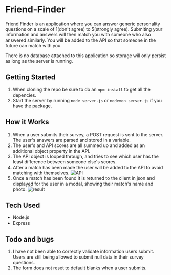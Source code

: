 # Friend-Finder
Friend Finder is an application where you can answer generic personality questions on a scale of 1(don't agree) to 5(strongly agree). Submiting your information and answers will then match you with someone who also answered similarly. You will be added to the API so that someone in the future can match with you. 

There is no database attached to this application so storage will only persist as long as the server is running.

## Getting Started
1. When cloning the repo be sure to do an `npm install` to get all the depencies.
2. Start the server by running `node server.js` or `nodemon server.js` if you have the package.

## How it Works
1. When a user submits their survey, a POST request is sent to the server. The user's answers are parsed and stored in a variable.
2. The user's and API scores are all summed up and added as an additional object property in the API.
3. The API object is looped through, and tries to see which user has the least difference between someone else's scores.
4. After a match has been made the user will be added to the API to avoid matching with themselves.
![API](https://i.gyazo.com/31117c52c60f2677e6b02c2247daa064.png) 
5. Once a match has been found it is returned to the client in json and displayed for the user in a modal, showing their match's name and photo.
![result](https://i.gyazo.com/9f2900654cc874e26724b259b8fcee2e.png)

## Tech Used
* Node.js
* Express

## Todo and bugs
1. I have not been able to correctly validate information users submit. Users are still being allowed to submit null data in their survey questions. 
2. The form does not reset to default blanks when a user submits.